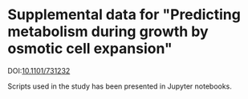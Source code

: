 # Supplemental data for "Predicting metabolism during growth by osmotic cell expansion"
DOI:[10.1101/731232](https://doi.org/10.1101/731232)

Scripts used in the study has been presented in Jupyter notebooks.
